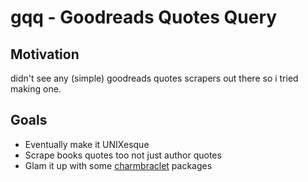 # gqq - Goodreads Quotes Query

## Motivation

didn't see any (simple) goodreads quotes scrapers out there so i tried making one.

## Goals

- Eventually make it UNIXesque
- Scrape books quotes too not just author quotes
- Glam it up with some [charmbraclet](https://github.com/charmbracelet/) packages
